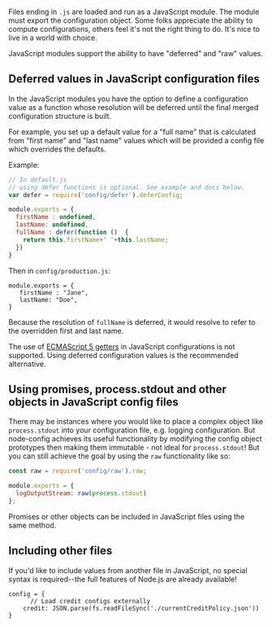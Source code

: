 Files ending in ```.js``` are loaded and run as a JavaScript module.  The module must export the configuration object. Some folks appreciate the ability to compute configurations, others feel it's not the right thing to do.  It's nice to live in a world with choice.  

JavaScript modules support the ability to have "deferred" and "raw" values.

## Deferred values in JavaScript configuration files 

In the JavaScript modules you have the option to define a configuration value as a function whose resolution
will be deferred until the final merged configuration structure is built.

For example, you set up a default value for a "full name" that is calculated from "first name" and "last name" values which will be provided a config file which overrides the defaults. 


Example:

```javascript
// In default.js
// using defer functions is optional. See example and docs below.
var defer = require('config/defer').deferConfig;

module.exports = {
  firstName : undefined,
  lastName: undefined,
  fullName : defer(function ()  {
    return this.firstName+' '+this.lastName;
  })
} 
```

Then in `config/production.js`:

```
module.exports = {
   firstName : "Jane",
   lastName: "Doe",
}
```

Because the resolution of `fullName` is deferred, it would resolve to refer to the overridden first and last name.

The use of [ECMAScript 5 getters](http://javascriptplayground.com/blog/2013/12/es5-getters-setters/) in JavaScript configurations is not supported.  Using deferred configuration values is the recommended alternative.

## Using promises, process.stdout and other objects in JavaScript config files

There may be instances where you would like to place a complex object like `process.stdout` into your configuration file, e.g. logging configuration. But node-config achieves its useful functionality by modifying the config object prototypes then making them immutable - not ideal for `process.stdout`! But you can still achieve the goal by using the `raw` functionality like so:
```javascript
const raw = require('config/raw').raw;

module.exports = {
  logOutputStream: raw(process.stdout)
};
```

Promises or other objects can be included in JavaScript files using the same method.

## Including other files

If you'd like to include values from another file in JavaScript, no special syntax is required--the full features of Node.js are already available!

```
config = {
      // Load credit configs externally
    credit: JSON.parse(fs.readFileSync('./currentCreditPolicy.json'))
}